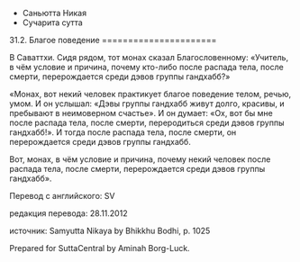 









* Саньютта Никая
* Сучарита сутта


31\.2\. Благое поведение
\=\=\=\=\=\=\=\=\=\=\=\=\=\=\=\=\=\=\=\=\=\=



В Саваттхи\. Сидя рядом, тот монах сказал Благословенному: «Учитель, в чём условие и причина, почему кто\-либо после распада тела, после смерти, перерождается среди дэвов группы гандхабб?»


«Монах, вот некий человек практикует благое поведение телом, речью, умом\. И он услышал: «Дэвы группы гандхабб живут долго, красивы, и пребывают в неимоверном счастье»\. И он думает: «Ох, вот бы мне после распада тела, после смерти, переродиться среди дэвов группы гандхабб\!»\. И тогда после распада тела, после смерти, он перерождается среди дэвов группы гандхабб\.


Вот, монах, в чём условие и причина, почему некий человек после распада тела, после смерти, перерождается среди дэвов группы гандхабб»\.



Перевод с английского: SV


редакция перевода: 28\.11\.2012


источник: Samyutta Nikaya by Bhikkhu Bodhi, p\. 1025


Prepared for SuttaCentral by Aminah Borg\-Luck\.






